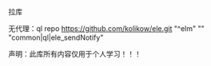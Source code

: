 拉库

无代理：ql repo https://github.com/kolikow/ele.git "^elm" "" "common|ql|ele_sendNotify"

声明：此库所有内容仅用于个人学习！！！
